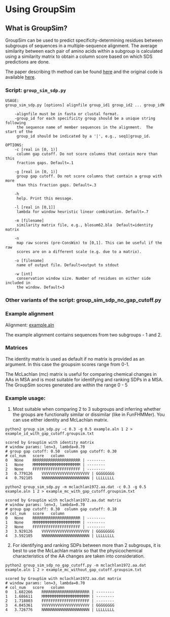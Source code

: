 # Using GroupSim

##  What is GroupSim?

GroupSim can be used to predict specificity-determining residues between subgroups of sequences in a multiple-sequence alignment. The average similarity between each pair of amino acids within a subgroup is calculated using a similarity matrix to obtain a column score based on which SDS predictions are done.

The paper describing th method can be found [here](http://bioinformatics.oxfordjournals.org/cgi/content/abstract/24/13/1473) and the original code is available [here](http://compbio.cs.princeton.edu/specificity/).

### Script: `group_sim_sdp.py`

```
USAGE:
group_sim_sdp.py [options] alignfile group_id1 group_id2 ... group_idN

    -alignfile must be in fasta or clustal format.
    -group_id for each specificity group should be a unique string following
     the sequence name of member sequences in the alignment.  The start of the
     group_id should be indicated by a '|', e.g., seq1|group_id.

OPTIONS:
    -c [real in [0, 1)]
     column gap cutoff. Do not score columns that contain more than this
     fraction gaps. Default=.1

    -g [real in [0, 1)]
     group gap cutoff. Do not score columns that contain a group with more
     than this fraction gaps. Default=.3

    -h
     help. Print this message.

    -l [real in [0,1]]
     lambda for window heuristic linear combination. Default=.7

    -m [filename]
     similarity matrix file, e.g., blosum62.bla  Default=identity matrix

    -n
     map raw scores (pre-ConsWin) to [0,1]. This can be useful if the raw
     scores are on a different scale (e.g. due to a matrix).

    -o [filename]
     name of output file. Default=output to stdout

    -w [int]
     conservation window size. Number of residues on either side included in
     the window. Default=3

```
### Other variants of the script: group_sim_sdp_no_gap_cutoff.py

### Example alignment

Alignment: [example.aln](https://github.com/sayonidas03/cathpy/blob/master/tools/GroupSim/examples/example.aln)

The example alignment contains sequences from two subgroups - 1 and 2.

### Matrices

The identity matrix is used as default if no matrix is provided as an argument. In this case the groupsim scores range from 0-1.

The McLachlan (mc) matrix is useful for comparing chemical changes in AAs in MSA and is most suitable for identifying and ranking SDPs in a MSA. The GroupSim socres generated are within the range 0 - 5

### Example usage:

1. Most suitable when comparing 2 to 3 subgroups and inferring whether the groups are functionally similar or dissimilar (like in FunFHMMer). You can use either identity and McLachlan matrix.

```
python2 group_sim_sdp.py -c 0.3 -g 0.5 example.aln 1 2 > example_id_with_gap_cutoff.groupsim.txt
```
```
scored by GroupSim with identity matrix
# window params: len=3, lambda=0.70
# group gap cutoff: 0.50  column gap cutoff: 0.30
# col_num	score	column
0	None	RRRRRRRRRRRRRRRRRRRRR | --------
1	None	MMMMMMMMMMMMMMMMMMMMM | --------
2	None	FFFFFFFFFFFFFFFFFFFFF | --------
3	0.779126	VVVVVVVVVVVVVVVVVVVVV | GGGGGGGG
4	0.792105	NNNNNNNNNNNNNNNNNNNNN | LLLLLLLL
```

```
python2 group_sim_sdp.py -m mclachlan1972.aa.dat -c 0.3 -g 0.5 example.aln 1 2 > example_mc_with_gap_cutoff.groupsim.txt
```
```
scored by GroupSim with mclachlan1972.aa.dat matrix
# window params: len=3, lambda=0.70
# group gap cutoff: 0.30  column gap cutoff: 0.10
# col_num	score	column
0	None	RRRRRRRRRRRRRRRRRRRRR | --------
1	None	MMMMMMMMMMMMMMMMMMMMM | --------
2	None	FFFFFFFFFFFFFFFFFFFFF | --------
3	3.929126	VVVVVVVVVVVVVVVVVVVVV | GGGGGGGG
4	3.592105	NNNNNNNNNNNNNNNNNNNNN | LLLLLLLL
```

2. For identifying and ranking SDPs between more than 2 subgroups, it is best to use the McLachlan matrix so that the physicochemical characteristics of the AA changes are taken into consideration.

```
python2 group_sim_sdp_no_gap_cutoff.py -m mclachlan1972.aa.dat example.aln 1 2 > example_mc_without_gap_cutoff.groupsim.txt
```
```
scored by GroupSim with mclachlan1972.aa.dat matrix
# window params: len=3, lambda=0.70
# col_num	score	column
0	1.682266	RRRRRRRRRRRRRRRRRRRRR | --------
1	1.686611	MMMMMMMMMMMMMMMMMMMMM | --------
2	1.718003	FFFFFFFFFFFFFFFFFFFFF | --------
3	4.045361	VVVVVVVVVVVVVVVVVVVVV | GGGGGGGG
4	3.726776	NNNNNNNNNNNNNNNNNNNNN | LLLLLLLL
```
